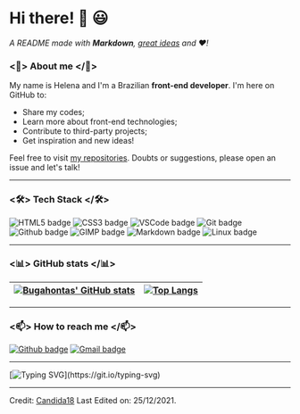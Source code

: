 # Hi there! 👋 😃
 
*A README made with **Markdown**, [great ideas](https://github.com/bugahontas/bugahontas/blob/main/third-party-links.md) and ♥!*

### <🌹> About me </🌹>

My name is Helena and I'm a Brazilian **front-end developer**. I'm here on GitHub to:
- Share my codes;
- Learn more about front-end technologies;
- Contribute to third-party projects;
- Get inspiration and new ideas!

Feel free to visit [my repositories](https://github.com/bugahontas?tab=repositories). Doubts or suggestions, please open an issue and let's talk!

---

### <🛠> Tech Stack </🛠>

![HTML5 badge](https://img.shields.io/badge/HTML5-E34F26?style=for-the-badge&logo=html5&logoColor=white) ![CSS3 badge](https://img.shields.io/badge/CSS3-1572B6?style=for-the-badge&logo=css3&logoColor=white) ![VSCode badge](https://img.shields.io/badge/Visual_Studio_Code-0078D4?style=for-the-badge&logo=visual%20studio%20code&logoColor=white) ![Git badge](https://img.shields.io/badge/GIT-F05032?style=for-the-badge&logo=git&logoColor=white) ![Github badge](https://img.shields.io/badge/GitHub-100000?style=for-the-badge&logo=github&logoColor=white) ![GIMP badge](https://img.shields.io/badge/gimp-5C5543?style=for-the-badge&logo=gimp&logoColor=white) ![Markdown badge](https://img.shields.io/badge/Markdown-000000?style=for-the-badge&logo=markdown&logoColor=white) ![Linux badge](https://img.shields.io/badge/Linux-FCC624?style=for-the-badge&logo=linux&logoColor=black)

---

### <📊> GitHub stats </📊>


[![Bugahontas' GitHub stats](https://github-readme-stats.vercel.app/api?username=bugahontas&show_icons=true&theme=dark&text_color=fff&border_color=79ff97&hide_title=true)](https://github.com/bugahontas) | [![Top Langs](https://github-readme-stats.vercel.app/api/top-langs/?username=bugahontas&theme=dark&text_color=fff&border_color=79ff97&layout=compact)](https://github.com/bugahontas) 
| ----------- | ------------ |

---

### <📫> How to reach me </📫>

[![Github badge](https://img.shields.io/badge/bugahontas-100000?style=for-the-badge&logo=github&logoColor=white)](https://github.com/bugahontas) [![Gmail badge](https://img.shields.io/badge/contatohelmaqui@gmail.com-c5221f?style=for-the-badge&logo=gmail&logoColor=white)](mailto:contatohelmaqui@gmail.com)

---

[![Typing SVG](https://readme-typing-svg.herokuapp.com?font=Ubuntu&color=%230EAA20&vCenter=true&lines=Thanks+for+visiting!+You're+welcome!)](https://git.io/typing-svg)

------

Credit: [Candida18](https://github.com/Candida18)
Last Edited on: 25/12/2021.
